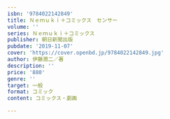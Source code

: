 ```yaml
---
isbn: '9784022142849'
title: Ｎｅｍｕｋｉ＋コミックス　センサー
volume: ''
series: Ｎｅｍｕｋｉ＋コミックス
publisher: 朝日新聞出版
pubdate: '2019-11-07'
cover: 'https://cover.openbd.jp/9784022142849.jpg'
author: 伊藤潤二／著
description: ''
price: '880'
genre: ''
target: 一般
format: コミック
content: コミックス・劇画

---
```

